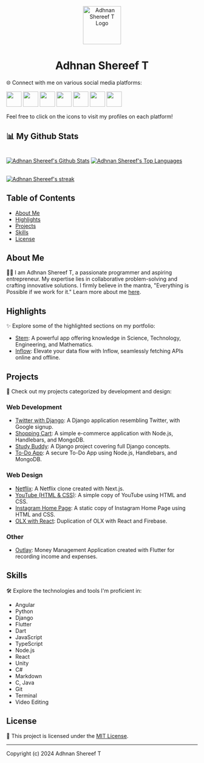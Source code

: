 <p align="center">
  <img src="https://adhnan.netlify.app/assets/images/A.svg" alt="Adhnan Shereef T Logo" width="100" height="100">
</p>
<h1 align="center">Adhnan Shereef T</h1>

🌐 Connect with me on various social media platforms:

[<img src="https://upload.wikimedia.org/wikipedia/commons/5/57/X_logo_2023_%28white%29.png" height="40px" width="40px">](https://twitter.com/adhnanshereef)
[<img src="https://cdn-icons-png.flaticon.com/256/174/174857.png" height="40px" width="40px">](https://www.linkedin.com/in/adhnanshereef)
[<img src="https://cdn2.iconfinder.com/data/icons/font-awesome/1792/github-square-512.png" height="40px" width="40px">](https://github.com/adhnanshereef)
[<img src="https://www.edigitalagency.com.au/wp-content/uploads/new-Instagram-logo-png-full-colour-glyph.png" height="40px" width="40px">](https://www.instagram.com/adhnanshereef)
[<img src="https://upload.wikimedia.org/wikipedia/commons/6/6c/Facebook_Logo_2023.png" height="40px" width="40px">](https://www.facebook.com/adhnanshereef)
[<img src="https://cdn.icon-icons.com/icons2/3041/PNG/512/medium_logo_icon_189223.png" height="40px" width="40px">](https://adhnanshereef.medium.com)
[<img src="https://seeklogo.com/images/G/gitlab-logo-757620E430-seeklogo.com.png" height="40px" width="40px">](https://gitlab.com/adhnanshereef)

Feel free to click on the icons to visit my profiles on each platform!

## 📊 My Github Stats

<br/>
<a href="https://github.com/AdhnanShereef/github-readme-stats"><img alt="Adhnan Shereef's Github Stats" src="https://github-readme-stats.vercel.app/api?username=AdhnanShereef&show_icons=true&count_private=true&theme=react&hide_border=true&bg_color=0D1117" /></a>
<a href="https://github.com/AdhnanShereef/github-readme-stats"><img alt="Adhnan Shereef's Top Languages" src="https://github-readme-stats.vercel.app/api/top-langs/?username=nullpwn&langs_count=8&count_private=true&layout=compact&theme=react&hide_border=true&bg_color=0D1117" /></a>

<br/>
<br/>

<p>
    <a href="https://github.com/AdhnanShereef/github-readme-streak-stats">
        <img title="🔥 Get streak stats for your profile at git.io/streak-stats" alt="Adhnan Shereef's streak" src="https://github-readme-streak-stats.herokuapp.com/?user=AdhnanShereef&theme=black-ice&hide_border=true&stroke=0000&background=060A0CD0"/>
    </a>
</p>

## Table of Contents

- [About Me](#about-me)
- [Highlights](#highlights)
- [Projects](#projects)
- [Skills](#skills)
- [License](#license)

## About Me

👨‍💻 I am Adhnan Shereef T, a passionate programmer and aspiring entrepreneur. My expertise lies in collaborative problem-solving and crafting innovative solutions. I firmly believe in the mantra, "Everything is Possible if we work for it." Learn more about me [here](https://www.adhnan.me/#about).

## Highlights

✨ Explore some of the highlighted sections on my portfolio:

- [Stem](https://stem.adhnan.me): A powerful app offering knowledge in Science, Technology, Engineering, and Mathematics.
- [Inflow](https://inflow.adhnan.me/): Elevate your data flow with Inflow, seamlessly fetching APIs online and offline.

## Projects

🚀 Check out my projects categorized by development and design:

### Web Development

- [Twitter with Django](https://github.com/adhnanshereef/twitter): A Django application resembling Twitter, with Google signup.
- [Shopping Cart](https://github.com/AdhnanShereef/Shopping_Cart): A simple e-commerce application with Node.js, Handlebars, and MongoDB.
- [Study Buddy](https://github.com/AdhnanShereef/Django): A Django project covering full Django concepts.
- [To-Do App](https://github.com/AdhnanShereef/To_Do_App): A secure To-Do App using Node.js, Handlebars, and MongoDB.

### Web Design

- [Netflix](https://netflix-adn.netlify.app): A Netflix clone created with Next.js.
- [YouTube (HTML & CSS)](https://github.com/AdhnanShereef/YouTube-HTML-and-CSS): A simple copy of YouTube using HTML and CSS.
- [Instagram Home Page](https://responsive-instagram-home-page.netlify.app): A static copy of Instagram Home Page using HTML and CSS.
- [OLX with React](https://github.com/AdhnanShereef/OLX_with_react): Duplication of OLX with React and Firebase.

### Other

- [Outlay](https://github.com/AdhnanShereef/Outlay): Money Management Application created with Flutter for recording income and expenses.

## Skills

🛠️ Explore the technologies and tools I'm proficient in:

- Angular
- Python
- Django
- Flutter
- Dart
- JavaScript
- TypeScript
- Node.js
- React
- Unity
- C#
- Markdown
- C, Java
- Git
- Terminal
- Video Editing

## License

📄 This project is licensed under the [MIT License](LICENSE).

---

Copyright (c) 2024 Adhnan Shereef T
